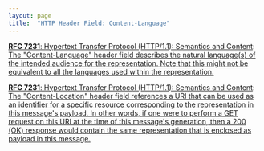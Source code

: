 ```yaml
---
layout: page
title:  "HTTP Header Field: Content-Language"
---
```


[**RFC 7231**: Hypertext Transfer Protocol (HTTP/1.1): Semantics and Content](/specs/IETF/RFC/7231 "The Hypertext Transfer Protocol (HTTP) is an application-level protocol for distributed, collaborative, hypertext information systems. This document defines the semantics of HTTP/1.1 messages as expressed by request methods, request header fields, response status codes, and response header fields, along with the payload of messages (metadata and body content) and mechanisms for content negotiation."): [The "Content-Language" header field describes the natural language(s) of the intended audience for the representation. Note that this might not be equivalent to all the languages used within the representation.](http://tools.ietf.org/html/rfc7231#section-3.1.3.2)

[**RFC 7231**: Hypertext Transfer Protocol (HTTP/1.1): Semantics and Content](/specs/IETF/RFC/7231 "The Hypertext Transfer Protocol (HTTP) is an application-level protocol for distributed, collaborative, hypertext information systems. This document defines the semantics of HTTP/1.1 messages as expressed by request methods, request header fields, response status codes, and response header fields, along with the payload of messages (metadata and body content) and mechanisms for content negotiation."): [The "Content-Location" header field references a URI that can be used as an identifier for a specific resource corresponding to the representation in this message's payload. In other words, if one were to perform a GET request on this URI at the time of this message's generation, then a 200 (OK) response would contain the same representation that is enclosed as payload in this message.](http://tools.ietf.org/html/rfc7231#section-3.1.4.2)


